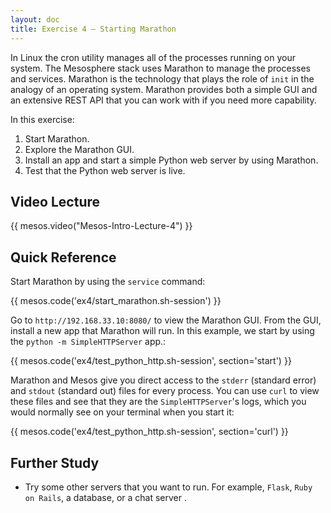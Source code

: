 ```yaml
---
layout: doc
title: Exercise 4 – Starting Marathon
---
```


In Linux the cron utility manages all of the
processes running on your system.  The Mesosphere stack uses Marathon to manage the processes and services.
Marathon is the technology that plays the role of ``init`` in the analogy of an operating system.
Marathon provides both a simple GUI and an extensive REST API that you can work with if you need
more capability.

In this exercise:

1. Start Marathon.
2. Explore the Marathon GUI.
3. Install an app and start a simple Python web server by using Marathon.
4. Test that the Python web server is live.

Video Lecture
-------------

{{ mesos.video("Mesos-Intro-Lecture-4") }}

Quick Reference
---------------

Start Marathon by using the ``service`` command:

{{ mesos.code('ex4/start_marathon.sh-session') }}

Go to ``http://192.168.33.10:8080/`` to view the Marathon GUI.
From the GUI, install a new app that Marathon will run.  In this example, we start by using the ``python -m SimpleHTTPServer`` app.:


{{ mesos.code('ex4/test_python_http.sh-session', section='start') }}

Marathon and Mesos give you direct access to the ``stderr`` (standard error) and ``stdout`` (standard out) files for every process.  You can     use ``curl`` to view these files and see that they are the ``SimpleHTTPServer``'s logs, which you would normally see on your terminal when you start it:

{{ mesos.code('ex4/test_python_http.sh-session', section='curl') }}

Further Study
-------------

* Try some other servers that you want to run.  For example, ``Flask``, ``Ruby on Rails``, a database, or a chat server .

